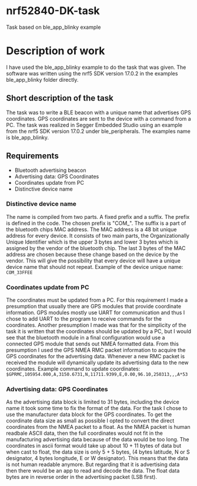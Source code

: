 # nrf52840-DK-task
Task based on ble_app_blinky example

# Description of work 

I have used the ble_app_blinky example to do the task that was given. The software was written using the nrf5 SDK version 17.0.2 in the examples ble_app_blinky folder directly. 

## Short description of the task
The task was to write a BLE beacon with a unique name that advertises GPS coordinates. GPS coordinates are sent to the device with a command from a PC. 
The task was realized in Segger Embedded Studio using an example from the nrf5 SDK version 17.0.2 under ble_peripherals. The examples name is ble_app_blinky.  

## Requirements
* Bluetooth advertising beacon 
* Advertising data: GPS Coordinates
* Coordinates update from PC
* Distinctive device name

### Distinctive device name 
The name is compiled from two parts. A fixed prefix and a suffix. The prefix is defined in the code. The chosen prefix is "COM_". The suffix is a part of the bluetooth chips MAC address. The MAC address is a 48 bit unique address for every device. It consists of two main parts, the Organizationally Unique Identifier which is the upper 3 bytes and lower 3 bytes which is assigned by the vendor of the bluetooth chip. The last 3 bytes of the MAC address are chosen because these change based on the device by the vendor. This will give the possibility that every device will have a unique device name that should not repeat.
Example of the device unique name: `COM_33FFEE`

### Coordinates update from PC 
The coordinates must be updated from a PC. For this requirement I made a presumption that usually there are GPS modules that provide coordinate information. GPS modules mostly use UART for communication and thus I chose to add UART to the program to receive commands for the coordinates. Another presumption I made was that for the simplicity of the task it is written that the coordinates should be updated by a PC, but I would see that the bluetooth module in a final configuration would use a connected GPS module that sends out NMEA formatted data. From this presumption I used the GPS NMEA RMC packet information to acquire the GPS coordinates for the advertising data. Whenever a new RMC packet is received the module will dynamically update its advertising data to the new coordinates. 
Example command to update coordinates: `$GPRMC,105954.000,A,3150.6731,N,11711.9399,E,0.00,96.10,250313,,,A*53`

### Advertising data: GPS Coordinates
As the advertising data block is limited to 31 bytes, including the device name it took some time to fix the format of the data. For the task I chose to use the manufacturer data block for the GPS coordinates. To get the coordinate data size as small as possible I opted to convert the direct coordinates from the NMEA packet to a float. As the NMEA packet is human readbale ASCII data, then the full coordinates would not fit in the manufacturing advertising data because of the data would be too long. The coordinates in ascii format would take up about 10 + 11 bytes of data but when cast to float, the data size is only 5 + 5 bytes, (4 bytes latitude, N or S designator, 4 bytes longitude, E or W designator). This means that the data is not human readable anymore. But regarding that it is advertising data then there would be an app to read and decode the data. 
The float data bytes are in reverse order in the advertising packet (LSB first). 

